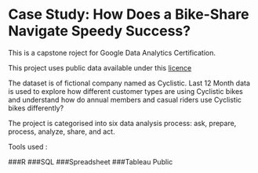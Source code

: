 # Case Study: How Does a Bike-Share Navigate Speedy Success?

This is a capstone roject for Google Data Analytics Certification.

This project uses public data available under this [licence](https://www.divvybikes.com/data-license-agreement)

The dataset is of fictional company named as Cyclistic. Last 12 Month data is used to explore how different customer types are using Cyclistic bikes and understand how do annual members and casual riders use Cyclistic bikes differently?

The project is categorised into six data analysis process: ask, prepare, process, analyze, share, and act.

Tools used :

###R
###SQL
###Spreadsheet
###Tableau Public








